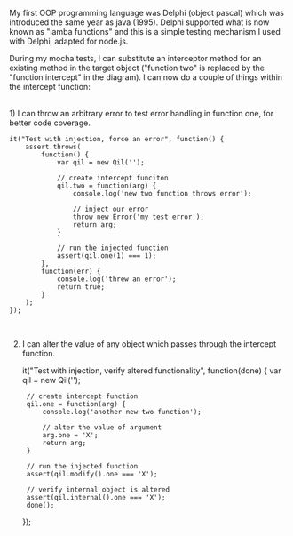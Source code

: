 My first OOP programming language was Delphi (object pascal) which was introduced the same year as java (1995).  Delphi supported what is now known as "lamba functions" and this is a simple testing mechanism I used with Delphi, adapted for node.js.

During my mocha tests, I can substitute an interceptor method for an existing method in the target object ("function two" is replaced by the "function intercept" in the diagram). I can now do a couple of things within the intercept function:

<br>
1) I can throw an arbitrary error to test error handling in function one, for better code coverage.  

    it("Test with injection, force an error", function() {
        assert.throws(
            function() {
                var qil = new Qil('');
                
                // create intercept funciton
                qil.two = function(arg) {
                    console.log('new two function throws error');

                    // inject our error 
                    throw new Error('my test error');
                    return arg;
                }

                // run the injected function
                assert(qil.one(1) === 1);
            },
            function(err) {
                console.log('threw an error');
                return true;
            }
        );
    });

<br>

2) I can alter the value of any object which passes through the intercept function.

    it("Test with injection, verify altered functionality", function(done) {
        var qil = new Qil('');
        
        // create intercept function
        qil.one = function(arg) {
            console.log('another new two function');

            // alter the value of argument
            arg.one = 'X';
            return arg;
        }

        // run the injected function
        assert(qil.modify().one === 'X');

        // verify internal object is altered
        assert(qil.internal().one === 'X');
        done();
    }); 

